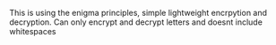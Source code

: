 This is using the enigma principles, simple lightweight encrpytion and decryption.
Can only encrypt and decrypt letters and doesnt include whitespaces
